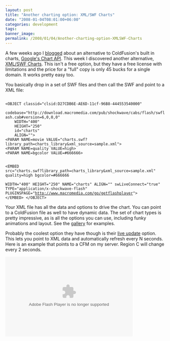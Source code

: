 ```yaml
---
layout: post
title: "Another charting option: XML/SWF Charts"
date: "2008-01-04T08:01:00+06:00"
categories: development 
tags: 
banner_image: 
permalink: /2008/01/04/Another-charting-option-XMLSWF-Charts
---
```


A few weeks ago I <a href="http://www.raymondcamden.com/index.cfm/2007/12/10/Googles-Charting-API">blogged</a> about an alternative to ColdFusion's built in charts, <a href="http://code.google.com/apis/chart/">Google's Chart API</a>. This week I discovered another alternative, <a href="http://www.maani.us/xml_charts/index.php">XML/SWF Charts</a>. This isn't a free option, but they have a free license with limitations and the price for a "full" copy is only 45 bucks for a single domain. It works pretty easy too.
<!--more-->
You basically drop in a set of SWF files and then call the SWF and point to a XML file:

<code>
&lt;OBJECT classid="clsid:D27CDB6E-AE6D-11cf-96B8-444553540000"
	codebase="http://download.macromedia.com/pub/shockwave/cabs/flash/swflash.cab#version=6,0,0,0" 
	WIDTH="400" 
	HEIGHT="250" 
	id="charts" 
	ALIGN=""&gt;
&lt;PARAM NAME=movie VALUE="charts.swf?library_path=charts_library&xml_source=sample.xml"&gt;
&lt;PARAM NAME=quality VALUE=high&gt;
&lt;PARAM NAME=bgcolor VALUE=#666666&gt;

&lt;EMBED src="charts.swf?library_path=charts_library&xml_source=sample.xml"
       quality=high 
       bgcolor=#666666  
       WIDTH="400" 
       HEIGHT="250" 
       NAME="charts" 
       ALIGN="" 
       swLiveConnect="true" 
       TYPE="application/x-shockwave-flash" 
       PLUGINSPAGE="http://www.macromedia.com/go/getflashplayer"&gt;
&lt;/EMBED&gt;
&lt;/OBJECT&gt;
</code>

Your XML file has all the data and options to drive the chart. You can point to a ColdFusion file as well to have dynamic data. The set of chart types is pretty impressive, as is all the options you can use, including funky animations and layout. See the <a href="http://www.maani.us/xml_charts/index.php?menu=Gallery">gallery</a> for examples.

Probably the coolest option they have though is their <a href="http://www.maani.us/xml_charts/index.php?menu=Reference&submenu=live_update">live update</a> option. This lets you point to XML data and automatically refresh every N seconds. Here is an example that points to a CFM on my server. Region C will change every 2 seconds.

<OBJECT classid="clsid:D27CDB6E-AE6D-11cf-96B8-444553540000"
	codebase="http://download.macromedia.com/pub/shockwave/cabs/flash/swflash.cab#version=6,0,0,0" 
	WIDTH="400" 
	HEIGHT="250" 
	id="charts" 
	ALIGN="">
<PARAM NAME=movie VALUE="/demos/swfchart/charts.swf?library_path=/demos/swfchart/charts_library&xml_source=/demos/swfchart/sample.cfm">
<PARAM NAME=quality VALUE=high>
<PARAM NAME=bgcolor VALUE=#666666>

<EMBED src="/demos/swfchart/charts.swf?library_path=/demos/swfchart/charts_library&xml_source=/demos/swfchart/sample.cfm"
       quality=high 
       bgcolor=#666666  
       WIDTH="400" 
       HEIGHT="250" 
       NAME="charts" 
       ALIGN="" 
       swLiveConnect="true" 
       TYPE="application/x-shockwave-flash" 
       PLUGINSPAGE="http://www.macromedia.com/go/getflashplayer">
</EMBED>
</OBJECT>